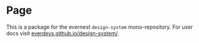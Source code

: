 # Page

This is a package for the evernest `design-system` mono-repository.
For user docs visit [everdevs.github.io/design-system/](https://everdevs.github.io/design-system/).

